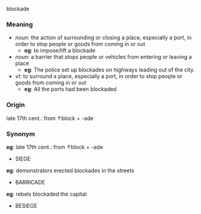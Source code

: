 blockade
### Meaning
+ _noun_: the action of surrounding or closing a place, especially a port, in order to stop people or goods from coming in or out
	+ __eg__: to impose/lift a blockade
+ _noun_: a barrier that stops people or vehicles from entering or leaving a place
	+ __eg__: The police set up blockades on highways leading out of the city.
+ _vt_: to surround a place, especially a port, in order to stop people or goods from coming in or out
	+ __eg__: All the ports had been blockaded

### Origin

late 17th cent.: from ↑block + -ade

### Synonym

__eg__: late 17th cent.: from ↑block + -ade

+ SIEGE

__eg__: demonstrators erected blockades in the streets

+ BARRICADE

__eg__: rebels blockaded the capital

+ BESIEGE


